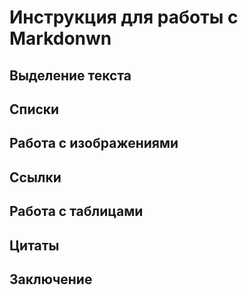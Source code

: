 # Инструкция для работы c Markdonwn

## Выделение текста

## Списки

## Работа с изображениями

## Ссылки

## Работа с таблицами

## Цитаты

## Заключение